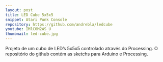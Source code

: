 ```yaml
---
layout: post
title: LED Cube 5x5x5
snippet: Atari Punk Console
repository: https://github.com/andrebla/ledcube
youtube: IMlC0M2WS_U
thumbnail: led-cube.jpg
---
```


Projeto de um cubo de LED’s 5x5x5 controlado através do Processing. O repositório 
do github contém as sketchs para Arduino e Processing.